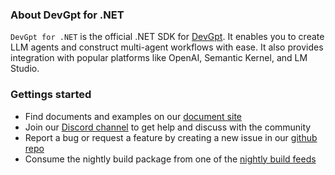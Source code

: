 ### About DevGpt for .NET
`DevGpt for .NET` is the official .NET SDK for [DevGpt](https://github.com/khulnasoft/devgpt). It enables you to create LLM agents and construct multi-agent workflows with ease. It also provides integration with popular platforms like OpenAI, Semantic Kernel, and LM Studio.

### Gettings started
- Find documents and examples on our [document site](https://khulnasoft.github.io/devgpt-for-net/) 
- Join our [Discord channel](https://discord.gg/pAbnFJrkgZ) to get help and discuss with the community
- Report a bug or request a feature by creating a new issue in our [github repo](https://github.com/khulnasoft/devgpt)
- Consume the nightly build package from one of the [nightly build feeds](https://khulnasoft.github.io/devgpt-for-net/articles/Installation.html#nighly-build)
